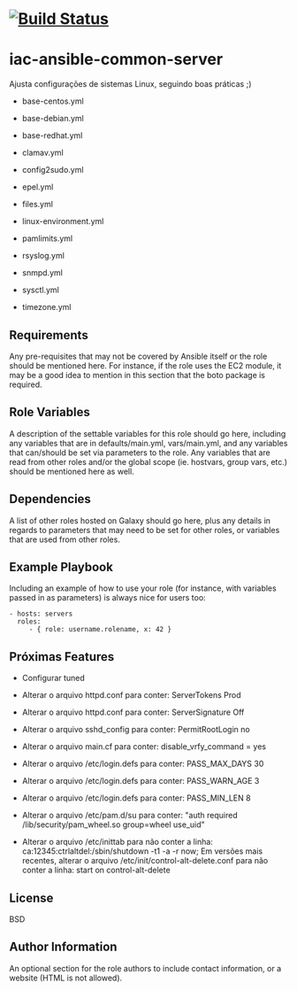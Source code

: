 [![Build Status](https://travis-ci.org/wluisaraujo/iac-ansible-common-server.svg?branch=master)](https://travis-ci.org/wluisaraujo/iac-ansible-common-server)
=========

iac-ansible-common-server
=========

Ajusta configurações de sistemas Linux, seguindo boas práticas ;)

- base-centos.yml

- base-debian.yml

- base-redhat.yml

- clamav.yml

- config2sudo.yml

- epel.yml

- files.yml

- linux-environment.yml 

- pamlimits.yml 

- rsyslog.yml

- snmpd.yml 

- sysctl.yml 

- timezone.yml


Requirements
------------

Any pre-requisites that may not be covered by Ansible itself or the role should be mentioned here. For instance, if the role uses the EC2 module, it may be a good idea to mention in this section that the boto package is required.

Role Variables
--------------

A description of the settable variables for this role should go here, including any variables that are in defaults/main.yml, vars/main.yml, and any variables that can/should be set via parameters to the role. Any variables that are read from other roles and/or the global scope (ie. hostvars, group vars, etc.) should be mentioned here as well.

Dependencies
------------

A list of other roles hosted on Galaxy should go here, plus any details in regards to parameters that may need to be set for other roles, or variables that are used from other roles.

Example Playbook
----------------

Including an example of how to use your role (for instance, with variables passed in as parameters) is always nice for users too:

    - hosts: servers
      roles:
         - { role: username.rolename, x: 42 }

Próximas Features
----------------
- Configurar tuned

- Alterar o arquivo httpd.conf para conter: ServerTokens Prod

- Alterar o arquivo httpd.conf para conter: ServerSignature Off

- Alterar o arquivo sshd_config para conter: PermitRootLogin no

- Alterar o arquivo main.cf para conter: disable_vrfy_command = yes

- Alterar o arquivo /etc/login.defs para conter: PASS_MAX_DAYS 30

- Alterar o arquivo /etc/login.defs para conter: PASS_WARN_AGE 3

- Alterar o arquivo /etc/login.defs para conter: PASS_MIN_LEN 8

- Alterar o arquivo /etc/pam.d/su para conter: "auth       required     /lib/security/pam_wheel.so group=wheel use_uid"

- Alterar o arquivo /etc/inittab para não conter a linha: ca:12345:ctrlaltdel:/sbin/shutdown -t1 -a -r now; Em versões mais recentes, alterar o arquivo /etc/init/control-alt-delete.conf para não conter a linha: start on control-alt-delete


		 
License
-------

BSD

Author Information
------------------

An optional section for the role authors to include contact information, or a website (HTML is not allowed).
